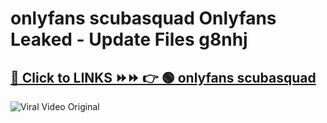 
 # onlyfans scubasquad Onlyfans Leaked - Update Files g8nhj

## <h2><a href="https://clipsfans.com/onlyfans_scubasquad&ref=git">🔗 Click to LINKS ⏩⏩ 👉 🟢 onlyfans scubasquad </a></h2>

<a href="https://clipsfans.com/onlyfans_scubasquad&ref=git" rel="nofollow" data-target="animated-image.originalLink"><img src="https://i.ibb.co.com/xMMVF88/686577567.gif" alt="Viral Video Original" style="max-width: 100%; display: inline-block;" data-target="animated-image.originalImage"></a>

